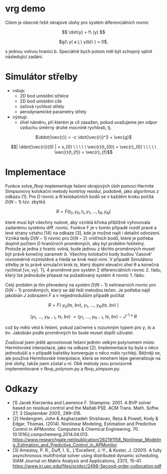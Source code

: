 # vrg demo

Cílem je obecně řešit okrajové úlohy pro systém diferenciálních rovnic

<p align="center">
  $$ \dot{y} = f\ (y)  $$
</p>
<p align="center">
  $g(\ y( a ),\ y(b)\ ) = 0$,
</p>

s jednou volnou hranicí b. Speciálně bych potom měl být schopný splnit následující zadání.

# Simulátor střelby

- vstup:
    - 2D bod umístění střelce
    - 2D bod umístění cíle
    - úsťová rychlost střely
    - aerodynamické parametry střely
- výstup:
    - úhel náměru, při kterém je cíl zasažen, pokud uvažujeme jen odpor vzduchu úměrný druhé mocnině rychlosti, tj.

<p align="center">
  $\ddot{\vec{r}} = -c \dot{\vec{r}}^2 + \vec{g}$
</p>

<p align="center">
    $$| \ddot{\vec{r}}(0) | = v_{0} \ \ \ \ \  \vec{r}(t_{0}) = \vec{r}_{0}  \ \ \ \ \  \vec{r}(t_{f}) = \vec{r}_{f}$$
</p>

# Implementace
Funkce solve_fbvp implementuje řešení okrajových úloh pomocí Hermite Simpsonovy kolokační metody kontrloy residuí, podobně, jako algoritmus z odkazu [1]. Pro $D$ rovnic a $N$ kolokačních bodů se v každém kroku počítá $D(N-1)$ tzv. zbytků 

$$R = F(t_{0}, y_{0}, t_{1}, y_{1}, ..., t_{N}, y_{N})$$

které musí být všechny nulové, aby vzniklá křivka přibližně vyhovovala zadanému systému diff. rovnic. Funkce F je v tomto případě rozdíl pravé a levé strany vztahu (14) na odkaze [3], kde je možné najít i detailní odvození. Vzniká tedy $D(N-1)$ rovnic pro $D(N-2)$ vnitřních bodů, které je potřeba doplnit počtem $D$ hraničních proměnných, aby byl problém řešitelný. Protože je jedna z hranic volná, bude jednou z těchto proměnných muset být právě konečný parametr $b$. Všechny kolokační body budou 'časově' rovnoměrně rozmístěné a hledá se krok mezi nimi. V případě Simulátoru střelby je to právě simulační krok $ts$, který doplní elevační úhel θ  a konečná rychlost $[vx, vy]$. Tj. 4 proměnné pro systém 2 diferenciálních rovnic 2. řádu, který lze jednoduše přepsat na požadovaný systém 4 rovnic 1. řádu.

Celý problém je tím převedený na systém $D(N-1)$ nelinearních rovnic pro $D(N-1)$ proměnných, který se dál řeší metodou tečen. Je potřeba najít jakobián $J$ zobrazení $F$ a v nejjednodušším případě počítat 

$$R = F(\ y_{0}(ts,\ bv),\ y_{1},\ ...,\  y_{N}(ts,\ bv)\ )$$

$$(y_{1},\ ...,\ y_{N-1},\ ts,\ bv)\ = (y_{1},\ ...,\ y_{N-1},\ ts,\ bv)\ -\ J^{-1}*R$$

což by mělo vést k řešení, pokud začneme s rozumným typem pro $y$, $ts$ a $bv$. Jakobián podle proměnných bv bude muset doplit uživatel.

Zvažoval jsem ještě aproximovat řešení jedním velkým polynomem místo Hermitovské interpolace, jako na odkaze [2]. Implementace by byla o něco jednodušší a v případě balistiky konverguje o něco málo rychleji. Běžněji se, ale používá  Hermitovské interpolace, která se mnohem lépe generalizuje na jiné úlohy, takže jsem zǔstal u ní. Obě metody jsou provizorně implementované v fbvp_polynom.py a fbvp_simpson.py. 


# Odkazy

- [1] Jacek Kierzenka and Lawrence F. Shampine. 2001. A BVP solver based on residual control and the Maltab PSE. ACM Trans. Math. Softw. 27, 3 (September 2001), 299–316.
- [2] Hedengren, John & Asgharzadeh Shishavan, Reza & Powell, Kody & Edgar, Thomas. (2014). Nonlinear Modeling, Estimation and Predictive Control in APMonitor. Computers & Chemical Engineering. 70. 10.1016/j.compchemeng.2014.04.013. 
        https://www.researchgate.net/publication/262191158_Nonlinear_Modeling_Estimation_and_Predictive_Control_in_APMonitor
- [3] Amestoy, P. R., Duff, I. S., L’Excellent, J.-Y., & Koster, J. (2001). A fully asynchronous multifrontal solver using distributed dynamic scheduling. SIAM Journal on Matrix Analysis and Applications, 23(1), 15–41.
        https://www.iri.upc.edu/files/scidoc/2498-Second-order-collocation.pdf
